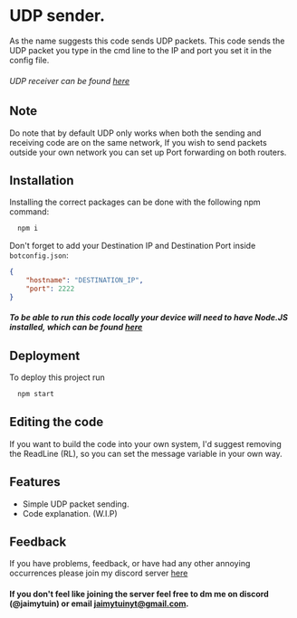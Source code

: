 
# UDP sender.

As the name suggests this code sends UDP packets. This code sends the UDP packet you type in the cmd line to the IP and port you set it in the config file.

###### UDP receiver can be found [here](https://github.com/JaimyTuin223/UDP-receiver) 


## Note

Do note that by default UDP only works when both the sending and receiving code are on the same network, If you wish to send packets outside your own network you can set up Port forwarding on both routers.


## Installation

Installing the correct packages can be done with the following npm command:

```bash
  npm i
```
Don't forget to add your Destination IP and Destination Port inside `botconfig.json`:

```json
{
    "hostname": "DESTINATION_IP",
    "port": 2222
}
```
##### To be able to run this code locally your device will need to have Node.JS installed, which can be found [here](https://nodejs.org/en/download)
    
## Deployment

To deploy this project run

```bash
  npm start
```

## Editing the code
If you want to build the code into your own system, I'd suggest removing the ReadLine (RL), so you can set the message variable in your own way.


## Features

- Simple UDP packet sending.
- Code explanation. (W.I.P)


## Feedback

If you have problems, feedback, or have had any other annoying occurrences please join my discord server [here](https://discord.gg/8KxqWAKCPe)

#### If you don't feel like joining the server feel free to dm me on discord (@jaimytuin) or email jaimytuinyt@gmail.com.

